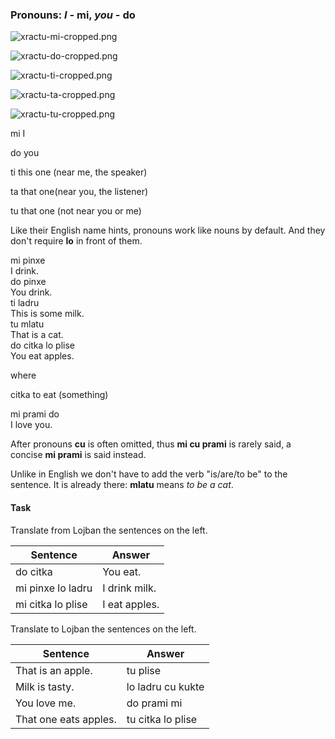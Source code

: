 ### Pronouns: _I_ - **mi**, _you_ - **do**

![xractu-mi-cropped.png](https://mw.lojban.org/images/thumb/7/77/xractu-mi-cropped.png/96px-xractu-mi-cropped.png)

![xractu-do-cropped.png](https://mw.lojban.org/images/thumb/f/f2/xractu-do-cropped.png/96px-xractu-do-cropped.png)

![xractu-ti-cropped.png](https://mw.lojban.org/images/thumb/5/5a/xractu-ti-cropped.png/96px-xractu-ti-cropped.png)

![xractu-ta-cropped.png](https://mw.lojban.org/images/thumb/2/29/xractu-ta-cropped.png/96px-xractu-ta-cropped.png)

![xractu-tu-cropped.png](https://mw.lojban.org/images/thumb/e/e4/xractu-tu-cropped.png/96px-xractu-tu-cropped.png)

<span class="definition-head">mi</span> I

<span class="definition-head">do</span> you

<span class="definition-head">ti</span> this one (near me, the speaker)

<span class="definition-head">ta</span> that one(near you, the listener)

<span class="definition-head">tu</span> that one (not near you or me)

Like their English name hints, pronouns work like nouns by default. And they don't require **lo** in front of them.

<div class="translation-source">mi pinxe</div>
<div class="translation-target">I drink.</div>

<div class="translation-source">do pinxe</div>
<div class="translation-target">You drink.</div>

<div class="translation-source">ti ladru</div>
<div class="translation-target">This is some milk.</div>

<div class="translation-source">tu mlatu</div>
<div class="translation-target">That is a cat.</div>

<div class="translation-source">do citka lo plise</div>
<div class="translation-target">You eat apples.</div>

where

<span class="definition-head">citka</span> to eat (something)

<div class="translation-source">mi prami do</div>
<div class="translation-target">I love you.</div>

After pronouns **cu** is often omitted, thus **mi cu prami** is rarely said, a concise **mi prami** is said instead.

Unlike in English we don't have to add the verb "is/are/to be" to the sentence. It is already there: **mlatu** means _to be a cat_.

#### Task

Translate from Lojban the sentences on the left.

|Sentence|Answer|
|------|-------|
|do citka|<span class="spoiler-answer">You eat.</span>|
|mi pinxe lo ladru|<span class="spoiler-answer">I drink milk.</span>|
|mi citka lo plise|<span class="spoiler-answer">I eat apples.</span>|

Translate to Lojban the sentences on the left.

|Sentence|Answer|
|-------|------|
|That is an apple.|<span class="spoiler-answer">tu plise</span>|
|Milk is tasty.|<span class="spoiler-answer">lo ladru cu kukte</span>|
|You love me.|<span class="spoiler-answer">do prami mi</span>|
|That one eats apples.|<span class="spoiler-answer">tu citka lo plise</span>|
